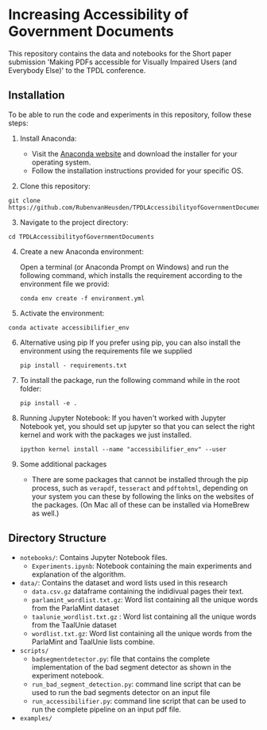 # Increasing Accessibility of Government Documents 

This repository contains the data and notebooks for the Short paper submission 'Making PDFs accessible for Visually Impaired Users (and Everybody Else)' to the TPDL conference.

## Installation

To be able to run the code and experiments in this repository, follow these steps:

1. Install Anaconda: 

   - Visit the [Anaconda website](https://www.anaconda.com/products/individual) and download the installer for your operating system.
   - Follow the installation instructions provided for your specific OS.

2. Clone this repository:
```
git clone https://github.com/RubenvanHeusden/TPDLAccessibilityofGovernmentDocuments.git
```
3. Navigate to the project directory:
```
cd TPDLAccessibilityofGovernmentDocuments
```
4. Create a new Anaconda environment:

   Open a terminal (or Anaconda Prompt on Windows) and run the following command, which installs the requirement according to the environment file we provid:
   ```
   conda env create -f environment.yml
   ```
   
5. Activate the environment:
  ```
  conda activate accessibilifier_env
  ```
6. Alternative using pip
   If you prefer using pip, you can also install the environment using the requirements file we supplied
   ```
   pip install - requirements.txt
   ```
   
7. To install the package, run the following command while in the root folder:
	```
	pip install -e .
	```

8. Running Jupyter Notebook:
   If you haven't worked with Jupyter Notebook yet, you should set up jupyter so that you can select the right kernel and work with the packages we just installed.
   ```
   ipython kernel install --name "accessibilifier_env" --user
   ```

9. Some additional packages
    - There are some packages that cannot be installed through the pip process, such as
   `verapdf`, `tesseract` and `pdftohtml`, depending on your system you can these by following
   the links on the websites of the packages. (On Mac all of these can be installed via HomeBrew as well.)
   
## Directory Structure

- `notebooks/`: Contains Jupyter Notebook files.
    - `Experiments.ipynb`: Notebook containing the main experiments and explanation of the algorithm. 
- `data/`: Contains the dataset and word lists used in this research
   - `data.csv.gz` dataframe containing the indidivual pages their text.
   - `parlamint_wordlist.txt.gz`:  Word list containing all the unique words from the ParlaMint dataset
   - `taalunie_wordlist.txt.gz` : Word list containing all the unique words from the TaalUnie dataset
   - `wordlist.txt.gz`: Word list containing all the unique words from the ParlaMint and TaalUnie lists combine.
- `scripts/`
	- `badsegmentdetector.py`: file that contains the complete implementation of the bad segment detector as shown in the experiment notebook.
	- `run_bad_segment_detection.py`: command line script that can be used to run the bad segments detector on an input file
	- `run_accessibilifier.py`: command line script that can be used to run the complete pipeline on an input pdf file.
- `examples/`
